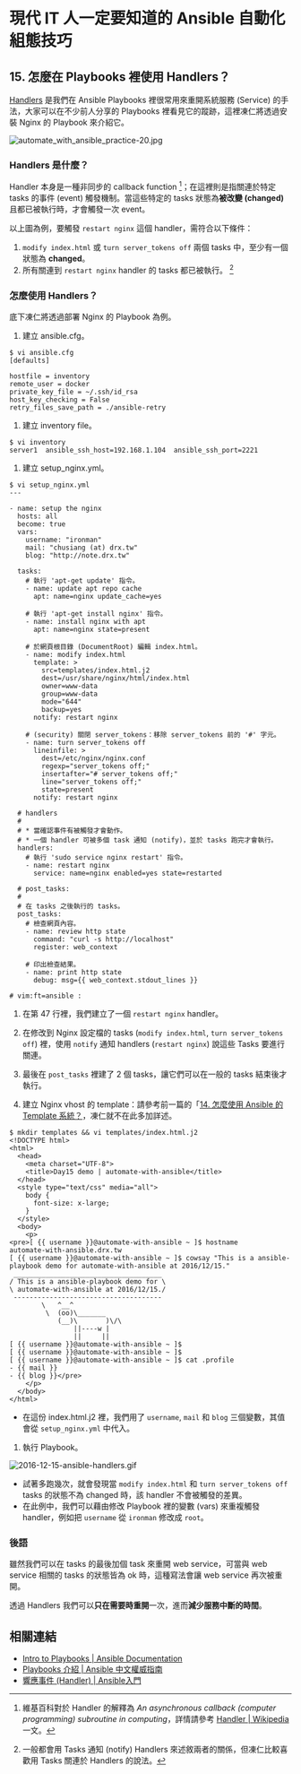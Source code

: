 # 現代 IT 人一定要知道的 Ansible 自動化組態技巧

## 15. 怎麼在 Playbooks 裡使用 Handlers？

[Handlers][playbooks_handlers] 是我們在 Ansible Playbooks 裡很常用來重開系統服務 (Service) 的手法，大家可以在不少前人分享的 Playbooks 裡看見它的蹤跡，這裡凍仁將透過安裝 Nginx 的 Playbook 來介紹它。

[playbooks_handlers]: http://docs.ansible.com/ansible/playbooks_intro.html#handlers-running-operations-on-change

![automate_with_ansible_practice-20.jpg](imgs/automate_with_ansible_practice-20.jpg)


### Handlers 是什麼？

Handler 本身是一種非同步的 callback function [^1]；在這裡則是指關連於特定 tasks 的事件 (event) 觸發機制。當這些特定的 tasks 狀態為**被改變 (changed)** 且都已被執行時，才會觸發一次 event。

以上圖為例，要觸發 `restart nginx` 這個 handler，需符合以下條件：

1. `modify index.html` 或 `turn server_tokens off` 兩個 tasks 中，至少有一個狀態為 **changed**。
1. 所有關連到 `restart nginx` handler 的 tasks 都已被執行。 [^2]


### 怎麼使用 Handlers？

底下凍仁將透過部署 Nginx 的 Playbook 為例。

1. 建立 ansible.cfg。

  ```
  $ vi ansible.cfg
  [defaults]

  hostfile = inventory
  remote_user = docker
  private_key_file = ~/.ssh/id_rsa
  host_key_checking = False
  retry_files_save_path = ./ansible-retry
  ```

1. 建立 inventory file。

  ```
  $ vi inventory
  server1  ansible_ssh_host=192.168.1.104  ansible_ssh_port=2221
  ```

1. 建立 setup_nginx.yml。

  ```
  $ vi setup_nginx.yml
  ---

  - name: setup the nginx
    hosts: all
    become: true
    vars:
      username: "ironman"
      mail: "chusiang (at) drx.tw"
      blog: "http://note.drx.tw"

    tasks:
      # 執行 'apt-get update' 指令。
      - name: update apt repo cache
        apt: name=nginx update_cache=yes

      # 執行 'apt-get install nginx' 指令。
      - name: install nginx with apt
        apt: name=nginx state=present

      # 於網頁根目錄 (DocumentRoot) 編輯 index.html。
      - name: modify index.html
        template: >
          src=templates/index.html.j2
          dest=/usr/share/nginx/html/index.html
          owner=www-data
          group=www-data
          mode="644"
          backup=yes
        notify: restart nginx

      # (security) 關閉 server_tokens：移除 server_tokens 前的 '#' 字元。
      - name: turn server_tokens off
        lineinfile: >
          dest=/etc/nginx/nginx.conf
          regexp="server_tokens off;"
          insertafter="# server_tokens off;"
          line="server_tokens off;"
          state=present
        notify: restart nginx

    # handlers 
    #
    # * 當確認事件有被觸發才會動作。
    # * 一個 handler 可被多個 task 通知 (notify)，並於 tasks 跑完才會執行。
    handlers:
      # 執行 'sudo service nginx restart' 指令。
      - name: restart nginx
        service: name=nginx enabled=yes state=restarted

    # post_tasks:
    #
    # 在 tasks 之後執行的 tasks。
    post_tasks:
      # 檢查網頁內容。
      - name: review http state
        command: "curl -s http://localhost"
        register: web_context

      # 印出檢查結果。
      - name: print http state
        debug: msg={{ web_context.stdout_lines }}

  # vim:ft=ansible :
  ```

  1. 在第 47 行裡，我們建立了一個 `restart nginx` handler。
  1. 在修改到 Nginx 設定檔的 tasks (`modify index.html`, `turn server_tokens off`) 裡，使用 `notify` 通知 handlers (`restart nginx`) 說這些 Tasks 要進行關連。
  1. 最後在 `post_tasks` 裡建了 2 個 tasks，讓它們可以在一般的 tasks 結束後才執行。

1. 建立 Nginx vhost 的 template：請參考前一篇的「[14. 怎麼使用 Ansible 的 Template 系統？](14.how-to-use-the-ansible-template-system.md)，凍仁就不在此多加詳述。

  ```
  $ mkdir templates && vi templates/index.html.j2
  <!DOCTYPE html>
  <html>
    <head>
      <meta charset="UTF-8">
      <title>Day15 demo | automate-with-ansible</title>
    </head>
    <style type="text/css" media="all">
      body {
        font-size: x-large;
      }
    </style>
    <body>
      <p>
  <pre>[ {{ username }}@automate-with-ansible ~ ]$ hostname
  automate-with-ansible.drx.tw
  [ {{ username }}@automate-with-ansible ~ ]$ cowsay "This is a ansible-playbook demo for automate-with-ansible at 2016/12/15."
   _____________________________________
  / This is a ansible-playbook demo for \
  \ automate-with-ansible at 2016/12/15./
   -------------------------------------
          \   ^__^
           \  (oo)\_______
              (__)\       )\/\
                  ||----w |
                  ||     ||
  [ {{ username }}@automate-with-ansible ~ ]$
  [ {{ username }}@automate-with-ansible ~ ]$
  [ {{ username }}@automate-with-ansible ~ ]$ cat .profile
  - {{ mail }}
  - {{ blog }}</pre>
      </p>
    </body>
  </html>
  ```

  - 在這份 index.html.j2 裡，我們用了 `username`, `mail` 和 `blog` 三個變數，其值會從 `setup_nginx.yml` 中代入。

1. 執行 Playbook。

  ![2016-12-15-ansible-handlers.gif](imgs/2016-12-15-ansible-handlers.gif)

  - 試著多跑幾次，就會發現當 `modify index.html` 和 `turn server_tokens off` tasks 的狀態不為 changed 時，該 handler 不會被觸發的差異。
  - 在此例中，我們可以藉由修改 Playbook 裡的變數 (vars) 來重複觸發 handler，例如把 `username` 從 `ironman` 修改成 `root`。


### 後語

雖然我們可以在 tasks 的最後加個 task 來重開 web service，可當與 web service 相關的 tasks 的狀態皆為 ok 時，這種寫法會讓 web service 再次被重開。

透過 Handlers 我們可以**只在需要時重開**一次，進而**減少服務中斷的時間**。


## 相關連結

- [Intro to Playbooks | Ansible Documentation](http://docs.ansible.com/ansible/playbooks_intro.html)
- [Playbooks 介紹 | Ansible 中文權威指南](http://ansible-tran.readthedocs.io/en/latest/docs/playbooks_intro.html)
- [響應事件 (Handler) | Ansible入門](https://ansible-book.gitbooks.io/ansible-first-book/content/handler.html)


[^1]: 維基百科對於 Handler 的解釋為 *An asynchronous callback (computer programming) subroutine in computing*，詳情請參考 [Handler | Wikipedia](https://en.wikipedia.org/wiki/Handler) 一文。

[^2]: 一般都會用 Tasks 通知 (notify) Handlers 來述敘兩者的關係，但凍仁比較喜歡用 Tasks 關連於 Handlers 的說法。
